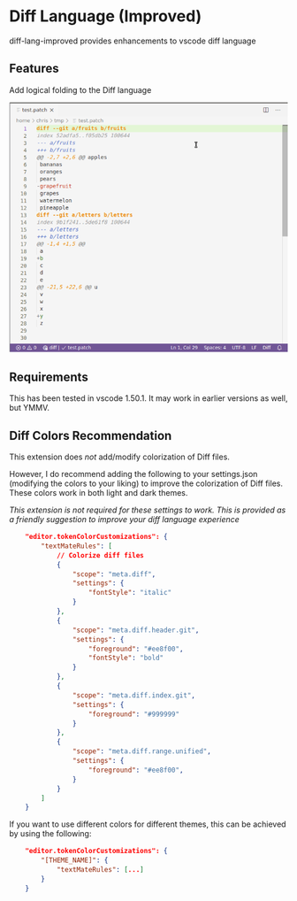 # Diff Language (Improved)

diff-lang-improved provides enhancements to vscode diff language

## Features

Add logical folding to the Diff language

![example](example.png)

## Requirements

This has been tested in vscode 1.50.1.  It may work in earlier versions as well, but YMMV.

## Diff Colors Recommendation

This extension does *not* add/modify colorization of Diff files.  

However, I do recommend adding the following to your settings.json (modifying the colors to your liking) to improve the colorization of Diff files.  These colors work in both light and dark themes.

*This extension is not required for these settings to work.  This is provided as a friendly suggestion to improve your diff language experience*

```json
    "editor.tokenColorCustomizations": {
        "textMateRules": [
            // Colorize diff files
            {
                "scope": "meta.diff",
                "settings": {
                    "fontStyle": "italic"
                }
            },
            {
                "scope": "meta.diff.header.git",
                "settings": {
                    "foreground": "#ee8f00",
                    "fontStyle": "bold"
                }
            },
            {
                "scope": "meta.diff.index.git",
                "settings": {
                    "foreground": "#999999"
                }
            },
            {
                "scope": "meta.diff.range.unified",
                "settings": {
                    "foreground": "#ee8f00",
                }
            }
        ]
    }
```

If you want to use different colors for different themes, this can be achieved by using the following:

```json
    "editor.tokenColorCustomizations": {
        "[THEME_NAME]": {
            "textMateRules": [...]
        }
    }
```
